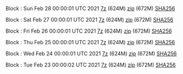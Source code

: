 Block : Sun Feb 28 00:00:01 UTC 2021 [7z](https://transfer.sh/14zHri/bootstrap.dat.20210228.7z) (624M) [zip](https://transfer.sh/kSyl4/bootstrap.dat.20210228.zip) (672M) [SHA256](https://transfer.sh/iGjqA/sha256.txt)

Block : Sat Feb 27 00:00:01 UTC 2021 [7z](https://transfer.sh/evG4b/bootstrap.dat.20210227.7z) (624M) [zip](https://transfer.sh/sq4Ma/bootstrap.dat.20210227.zip) (672M) [SHA256](https://transfer.sh/J4WDX/sha256.txt)

Block : Fri Feb 26 00:00:01 UTC 2021 [7z](https://transfer.sh/GPNRE/bootstrap.dat.20210226.7z) (624M) [zip](https://transfer.sh/4j3hg/bootstrap.dat.20210226.zip) (672M) [SHA256](https://transfer.sh/rQmfg/sha256.txt)

Block : Thu Feb 25 00:00:01 UTC 2021 [7z]() (624M) [zip]() (672M) [SHA256]()

Block : Wed Feb 24 00:00:01 UTC 2021 [7z]() (624M) [zip]() (672M) [SHA256]()

Block : Tue Feb 23 00:00:02 UTC 2021 [7z]() (624M) [zip]() (672M) [SHA256]()
